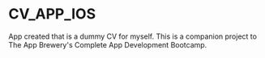 # CV_APP_IOS

App created that is a dummy CV for myself. This is a companion project to The App Brewery's Complete App Development Bootcamp. 
